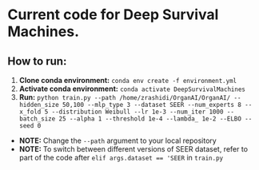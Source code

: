 # Current code for Deep Survival Machines.

## How to run:
1. __Clone conda environment:__ `conda env create -f environment.yml`
2. __Activate conda environment:__ `conda activate DeepSurvivalMachines`
3. __Run:__ `python train.py --path /home/zrashidi/OrganAI/OrganAI/ --hidden_size 50,100 --mlp_type 3 --dataset SEER --num_experts 8 --x_fold 5 --distribution Weibull --lr 1e-3 --num_iter 1000 --batch_size 25 --alpha 1 --threshold 1e-4 --lambda_ 1e-2 --ELBO --seed 0`
- __NOTE:__ Change the `--path` argument to your local repository
- __NOTE:__ To switch between different versions of SEER dataset, refer to part of the code after `elif args.dataset == 'SEER` in `train.py`
